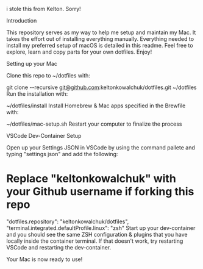 i stole this from Kelton. Sorry!

Introduction

This repository serves as my way to help me setup and maintain my Mac. It takes the effort out of installing everything manually. Everything needed to install my preferred setup of macOS is detailed in this readme. Feel free to explore, learn and copy parts for your own dotfiles. Enjoy!

Setting up your Mac

Clone this repo to ~/dotfiles with:

git clone --recursive git@github.com:keltonkowalchuk/dotfiles.git ~/dotfiles
Run the installation with:

~/dotfiles/install
Install Homebrew & Mac apps specified in the Brewfile with:

~/dotfiles/mac-setup.sh
Restart your computer to finalize the process

VSCode Dev-Container Setup

Open up your Settings JSON in VSCode by using the command pallete and typing "settings json" and add the following:

# Replace "keltonkowalchuk" with your Github username if forking this repo
"dotfiles.repository": "keltonkowalchuk/dotfiles",
"terminal.integrated.defaultProfile.linux": "zsh"
Start up your dev-container and you should see the same ZSH configuration & plugins that you have locally inside the container terminal. If that doesn't work, try restarting VSCode and restarting the dev-container.

Your Mac is now ready to use!
